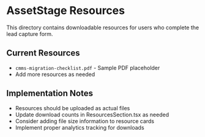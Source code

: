 # AssetStage Resources

This directory contains downloadable resources for users who complete the lead capture form.

## Current Resources

- `cmms-migration-checklist.pdf` - Sample PDF placeholder
- Add more resources as needed

## Implementation Notes

- Resources should be uploaded as actual files
- Update download counts in ResourcesSection.tsx as needed
- Consider adding file size information to resource cards
- Implement proper analytics tracking for downloads